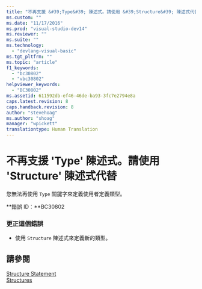 ```yaml
---
title: "不再支援 &#39;Type&#39; 陳述式。請使用 &#39;Structure&#39; 陳述式代替 | Microsoft Docs"
ms.custom: ""
ms.date: "11/17/2016"
ms.prod: "visual-studio-dev14"
ms.reviewer: ""
ms.suite: ""
ms.technology: 
  - "devlang-visual-basic"
ms.tgt_pltfrm: ""
ms.topic: "article"
f1_keywords: 
  - "bc30802"
  - "vbc30802"
helpviewer_keywords: 
  - "BC30802"
ms.assetid: 611592db-ef46-46de-ba93-3fc7e2794e8a
caps.latest.revision: 8
caps.handback.revision: 8
author: "stevehoag"
ms.author: "shoag"
manager: "wpickett"
translationtype: Human Translation
---
```

# 不再支援 &#39;Type&#39; 陳述式。請使用 &#39;Structure&#39; 陳述式代替
您無法再使用 `Type` 關鍵字來定義使用者定義類型。  
  
 **錯誤 ID︰**BC30802  
  
### 更正這個錯誤  
  
-   使用 `Structure` 陳述式來定義新的類型。  
  
## 請參閱  
 [Structure Statement](../../visual-basic/language-reference/statements/structure-statement.md)   
 [Structures](../../visual-basic/programming-guide/language-features/data-types/structures.md)